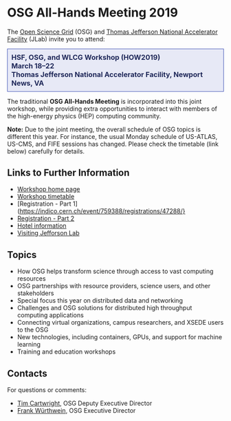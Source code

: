 # OSG All-Hands Meeting 2019

The [Open Science Grid](https://www.opensciencegrid.org) (OSG) and [Thomas Jefferson National Accelerator
Facility](https://www.jlab.org) (JLab) invite you to attend:

<div style="border: 1px solid #3F51B5; color: #20295A; background-color: #E7E9F6; padding: 1ex; font-size: 115%; font-weight: bold;">
  HSF, OSG, and WLCG Workshop (HOW2019)
  <br>
  March 18&ndash;22
  <br>
  Thomas Jefferson National Accelerator Facility, Newport News, VA
</div>

The traditional **OSG All-Hands Meeting** is incorporated into this joint workshop, while providing extra opportunities
to interact with members of the high-energy physics (HEP) computing community.

**Note:** Due to the joint meeting, the overall schedule of OSG topics is different this year.  For instance, the usual
Monday schedule of US-ATLAS, US-CMS, and FIFE sessions has changed.  Please check the timetable (link below) carefully
for details.

## Links to Further Information

* [Workshop home page](https://indico.cern.ch/e/how2019)
* [Workshop timetable](https://indico.cern.ch/event/759388/timetable/)
* [Registration - Part 1](https://indico.cern.ch/event/759388/registrations/47288/}
* [Registration - Part 2](https://misportal.jlab.org/Ul/conferences/generic_conference/registration.cfm?conference_id=WLCG-HSF2019)
* [Hotel information](https://indico.cern.ch/event/759388/page/15517-accommodation)
* [Visiting Jefforson Lab](https://www.jlab.org/visiting)

## Topics

* How OSG helps transform science through access to vast computing resources
* OSG partnerships with resource providers, science users, and other stakeholders
* Special focus this year on distributed data and networking
* Challenges and OSG solutions for distributed high throughput computing applications
* Connecting virtual organizations, campus researchers, and XSEDE users to the OSG
* New technologies, including containers, GPUs, and support for machine learning
* Training and education workshops

## Contacts

For questions or comments:

* [Tim Cartwright](mailto:cat@cs.wisc.edu), OSG Deputy Executive Director
* [Frank Würthwein](mailto:fkw@ucsd.edu), OSG Executive Director
